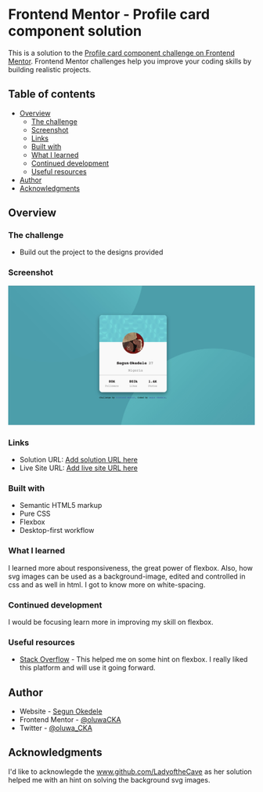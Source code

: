 # Frontend Mentor - Profile card component solution

This is a solution to the [Profile card component challenge on Frontend Mentor](https://www.frontendmentor.io/challenges/profile-card-component-cfArpWshJ). Frontend Mentor challenges help you improve your coding skills by building realistic projects. 

## Table of contents

- [Overview](#overview)
  - [The challenge](#the-challenge)
  - [Screenshot](#screenshot)
  - [Links](#links)
  - [Built with](#built-with)
  - [What I learned](#what-i-learned)
  - [Continued development](#continued-development)
  - [Useful resources](#useful-resources)
- [Author](#author)
- [Acknowledgments](#acknowledgments)


## Overview

### The challenge

- Build out the project to the designs provided

### Screenshot

![](/images/ScreenShot.jpg)

### Links

- Solution URL: [Add solution URL here](https://github.com/oluwaCKA/oluwaCKA.github.io)
- Live Site URL: [Add live site URL here](https://oluwaCKA.github.io)


### Built with

- Semantic HTML5 markup
- Pure CSS
- Flexbox
- Desktop-first workflow


### What I learned

I learned more about responsiveness, the great power of flexbox. Also, how svg images can be used as a background-image, edited and controlled in css and as well in html.
I got to know more on white-spacing.

### Continued development

I would be focusing learn more in improving my skill on flexbox.


### Useful resources

- [Stack Overflow](https://www.stackoverflow.com) - This helped me on some hint on flexbox. I really liked this platform and will use it going forward.


## Author

- Website - [Segun Okedele](https://www.github.com/oluwaCKA)
- Frontend Mentor - [@oluwaCKA](https://www.frontendmentor.io/profile/oluwaCKA)
- Twitter - [@oluwa_CKA](https://www.twitter.com/oluwa_CKA)


## Acknowledgments

I'd like to acknowlegde the www.github.com/LadyoftheCave as her solution helped me with an hint on solving the background svg images.
